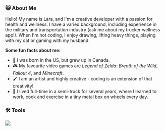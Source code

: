 ### :smiley_cat: About Me
Hello! My name is Lara, and I'm a creative developer with a passion for health and wellness. I have a varied background, including experience in the military and transportation industry (ask me about my trucker wellness app!). When I'm not coding, I enjoy drawing, lifting heavy things, playing with my cat or gaming with my husband.

**Some fun facts about me:**
- :maple_leaf: I was born in the US, but grew up in Canada.
- :video_game: My favourite video games are *Legend of Zelda: Breath of the Wild*, *Fallout 4*, and *Minecraft*.
- :paintbrush: I am an artist and highly creative - coding is an extension of that creativity!
- :truck: I lived full-time in a semi-truck for several years, where I learned to work, cook and exercise in a tiny metal box on wheels every day.

### :hammer_and_wrench: Tools
<div>
  <img src="https://skillicons.dev/icons?i=html,css,javascript,nodejs,mongodb,react,python,django" />
</div>
